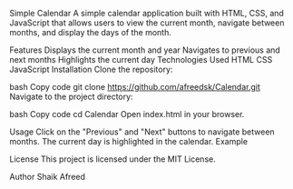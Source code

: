 Simple Calendar
A simple calendar application built with HTML, CSS, and JavaScript that allows users to view the current month, navigate between months, and display the days of the month.

Features
Displays the current month and year
Navigates to previous and next months
Highlights the current day
Technologies Used
HTML
CSS
JavaScript
Installation
Clone the repository:

bash
Copy code
git clone https://github.com/afreedsk/Calendar.git
Navigate to the project directory:

bash
Copy code
cd Calendar
Open index.html in your browser.

Usage
Click on the "Previous" and "Next" buttons to navigate between months.
The current day is highlighted in the calendar.
Example
<!-- Add a screenshot of your calendar here -->

License
This project is licensed under the MIT License.

Author
Shaik Afreed
